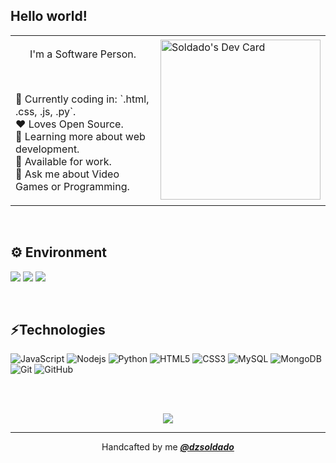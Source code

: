 ## Hello world!

<table >
  <tr>
    <td valign="center">
      <img width="500" height="1" >
      <p align="center">I'm a Software Person.</p>
      <br />
      <p>
        🔭 Currently coding in: `.html, .css, .js, .py`.<br />
        ❤️ Loves Open Source. <br />
        🌱 Learning more about web development. <br />
        👔 Available for work. <br />
        💬 Ask me about Video Games or Programming. <br />
      </p>
    </td>
    <td >
      <img align="center" src="https://api.daily.dev/devcards/6795ea412ea041a3b07a5b150f00592e.png?r=3ik" width="256" alt="Soldado's Dev Card"/>
    </td>
  </tr>
</table>
<br />

## ⚙ Environment
![](https://img.shields.io/badge/OS-WIN10/UBUNTU-informational?style=flat&logo=Ubuntu&logoColor=white&color=E95420)
![](https://img.shields.io/badge/Editor-VSCode-informational?style=flat&logo=VisualStudioCode&logoColor=white&color=4479A1)
![](https://img.shields.io/badge/Shell-Bash-informational?style=flat&logo=GNUBash&logoColor=white&color=4EAA25)

<br />

## ⚡Technologies

![JavaScript](https://img.shields.io/badge/-JavaScript-black?style=flat-square&logo=javascript)
![Nodejs](https://img.shields.io/badge/-Nodejs-black?style=flat-square&logo=Node.js)
![Python](https://img.shields.io/badge/-Python-black?style=flat-square&logo=Python)
![HTML5](https://img.shields.io/badge/-HTML5-black?style=flat-square&logo=html5)
![CSS3](https://img.shields.io/badge/-CSS3-black?style=flat-square&logo=css3)
![MySQL](https://img.shields.io/badge/-MySQL-black?style=flat-square&logo=MySQL)
![MongoDB](https://img.shields.io/badge/-MongoDB-black?style=flat-square&logo=mongodb)
![Git](https://img.shields.io/badge/-Git-black?style=flat-square&logo=git)
![GitHub](https://img.shields.io/badge/-GitHub-black?style=flat-square&logo=github)

<br /> <br />

<p align="center">
  <img src="hero.gif">
</p>

---
<p align="center">Handcafted by me <em><b><a href="https://github.com/dzsoldado">@dzsoldado</a></b></em> </p>
